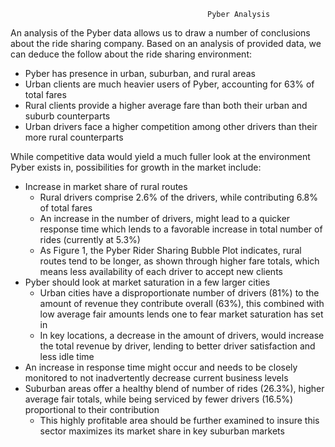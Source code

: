                                                 Pyber Analysis 

An analysis of the Pyber data allows us to draw a number of conclusions about the ride sharing company.  Based on an analysis of provided data, we can deduce the follow about the ride sharing environment:

  *	 Pyber has presence in urban, suburban, and rural areas
  *	Urban clients are much heavier users of Pyber, accounting for 63% of total fares
  *	Rural clients provide a higher average fare than both their urban and suburb counterparts
  *	Urban drivers face a higher competition among other drivers than their more rural counterparts

While competitive data would yield a much fuller look at the environment Pyber exists in, possibilities for growth in the market include:
  *	Increase in market share of rural routes
    *	Rural drivers comprise 2.6% of the drivers, while contributing 6.8% of total fares
    *	An increase in the number of drivers, might lead to a quicker response time which lends to a favorable increase in total number of         rides (currently at 5.3%)
      *	As Figure 1, the Pyber Rider Sharing Bubble Plot indicates, rural routes tend to be longer, as shown through higher fare totals,           which means less availability of each driver to accept new clients
  *	Pyber should look at market saturation in a few larger cities
    *	Urban cities have a disproportionate number of drivers (81%) to the amount of revenue they contribute overall (63%), this combined         with low average fair amounts lends one to fear market saturation has set in
      *	In key locations, a decrease in the amount of drivers, would increase the total revenue by driver, lending to better driver                 satisfaction and less idle time
  *	An increase in response time might occur and needs to be closely monitored to not inadvertently decrease current business levels
  *	Suburban areas offer a healthy blend of number of rides (26.3%), higher average fair totals, while being serviced by fewer drivers         (16.5%) proportional to their contribution
    *	This highly profitable area should be further examined to insure this sector maximizes its market share in key suburban markets


